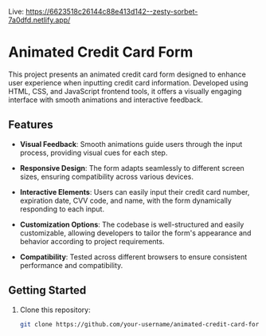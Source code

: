 Live: https://6623518c26144c88e413d142--zesty-sorbet-7a0dfd.netlify.app/
# Animated Credit Card Form

This project presents an animated credit card form designed to enhance user experience when inputting credit card information. Developed using HTML, CSS, and JavaScript frontend tools, it offers a visually engaging interface with smooth animations and interactive feedback.

## Features

- **Visual Feedback**: Smooth animations guide users through the input process, providing visual cues for each step.
 
- **Responsive Design**: The form adapts seamlessly to different screen sizes, ensuring compatibility across various devices.
  
- **Interactive Elements**: Users can easily input their credit card number, expiration date, CVV code, and name, with the form dynamically responding to each input.
  
- **Customization Options**: The codebase is well-structured and easily customizable, allowing developers to tailor the form's appearance and behavior according to project requirements.
  
- **Compatibility**: Tested across different browsers to ensure consistent performance and compatibility.

## Getting Started

1. Clone this repository:

   ```bash
   git clone https://github.com/your-username/animated-credit-card-form.git
